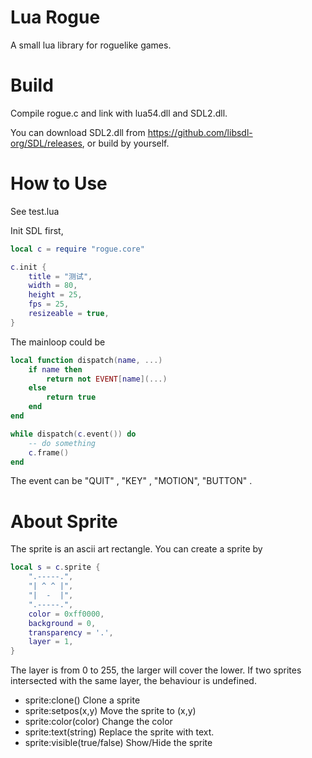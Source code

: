 Lua Rogue
=========

A small lua library for roguelike games.

Build
=====

Compile rogue.c and link with lua54.dll and SDL2.dll.

You can download SDL2.dll from https://github.com/libsdl-org/SDL/releases, or build by yourself.

How to Use
==========

See test.lua

Init SDL first,

```lua
local c = require "rogue.core"

c.init {
	title = "测试",
	width = 80,
	height = 25,
	fps = 25,
	resizeable = true,
}
```

The mainloop could be

```lua
local function dispatch(name, ...)
	if name then
		return not EVENT[name](...)
	else
		return true
	end
end

while dispatch(c.event()) do
	-- do something
	c.frame()
end

```

The event can be "QUIT" , "KEY" , "MOTION", "BUTTON" .

About Sprite
============

The sprite is an ascii art rectangle. You can create a sprite by

```lua
local s = c.sprite {
	".-----.",
	"| ^ ^ |",
	"|  -  |",
	".-----.",
	color = 0xff0000,
	background = 0,
	transparency = '.',
	layer = 1,
}
```

The layer is from 0 to 255, the larger will cover the lower. If two sprites intersected with the same layer, the behaviour is undefined.

* sprite:clone()   Clone a sprite
* sprite:setpos(x,y) Move the sprite to (x,y)
* sprite:color(color) Change the color
* sprite:text(string) Replace the sprite with text.
* sprite:visible(true/false) Show/Hide the sprite
